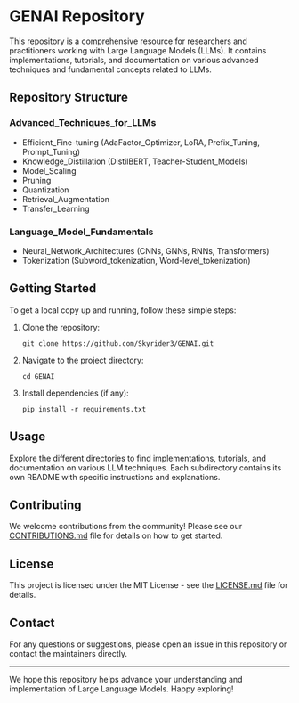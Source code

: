 # GENAI Repository

This repository is a comprehensive resource for researchers and practitioners working with Large Language Models (LLMs). It contains implementations, tutorials, and documentation on various advanced techniques and fundamental concepts related to LLMs.

## Repository Structure

### Advanced_Techniques_for_LLMs
- Efficient_Fine-tuning (AdaFactor_Optimizer, LoRA, Prefix_Tuning, Prompt_Tuning)
- Knowledge_Distillation (DistilBERT, Teacher-Student_Models)
- Model_Scaling
- Pruning
- Quantization
- Retrieval_Augmentation
- Transfer_Learning

### Language_Model_Fundamentals
- Neural_Network_Architectures (CNNs, GNNs, RNNs, Transformers)
- Tokenization (Subword_tokenization, Word-level_tokenization)

## Getting Started

To get a local copy up and running, follow these simple steps:

1. Clone the repository:
   ```
   git clone https://github.com/Skyrider3/GENAI.git
   ```

2. Navigate to the project directory:
   ```
   cd GENAI
   ```

3. Install dependencies (if any):
   ```
   pip install -r requirements.txt
   ```

## Usage

Explore the different directories to find implementations, tutorials, and documentation on various LLM techniques. Each subdirectory contains its own README with specific instructions and explanations.

## Contributing

We welcome contributions from the community! Please see our [CONTRIBUTIONS.md](CONTRIBUTIONS.md) file for details on how to get started.

## License

This project is licensed under the MIT License - see the [LICENSE.md](LICENSE.md) file for details.

## Contact

For any questions or suggestions, please open an issue in this repository or contact the maintainers directly.

---

We hope this repository helps advance your understanding and implementation of Large Language Models. Happy exploring!
